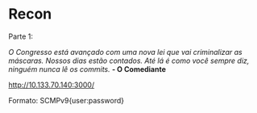 # Recon 

Parte 1:

*O Congresso está avançado com uma nova lei que vai criminalizar as máscaras. Nossos dias estão contados. Até lá é como você sempre diz, ninguém nunca lê os commits.* __- O Comediante__

http://10.133.70.140:3000/

Formato: SCMPv9{user:password}
